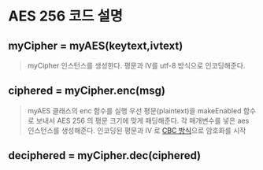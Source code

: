 # AES 256 코드 설명 
## myCipher = myAES(keytext,ivtext)
> myCipher 인스턴스를 생성한다.
> 평문과 IV를 utf-8 방식으로 인코딩해준다.

## ciphered = myCipher.enc(msg)
> myAES 클래스의 enc 함수를 실행
> 우선 평문(plaintext)을 makeEnabled 함수로 보내서 AES 256 의 평문 크기에 맞게 패딩해준다.
> 각 매개변수를 넣은 aes 인스턴스를 생성해준다.
> 인코딩된 평문과 IV 로 [CBC 방식](https://ko.wikipedia.org/wiki/%EB%B8%94%EB%A1%9D_%EC%95%94%ED%98%B8_%EC%9A%B4%EC%9A%A9_%EB%B0%A9%EC%8B%9D)으로 암호화를 시작
## deciphered = myCipher.dec(ciphered)
> 

